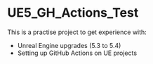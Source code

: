 # UE5_GH_Actions_Test

This is a practise project to get experience with:
- Unreal Engine upgrades (5.3 to 5.4) 
- Setting up GitHub Actions on UE projects

